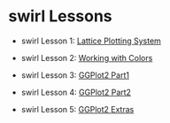# swirl Lessons

- swirl Lesson 1: [Lattice Plotting System](https://luisangelmendozavelasco.github.io/Data_Science_Specialization/Data_Science-Foundations_using_R_Specialization/Exploratory_Data_Analysis/Week2/swirl_Lesson_1-Lattice_Plotting_System.nb.html)

- swirl Lesson 2: [Working with Colors](https://luisangelmendozavelasco.github.io/Data_Science_Specialization/Data_Science-Foundations_using_R_Specialization/Exploratory_Data_Analysis/Week2/swirl_Lesson_2-Working_with_Colors.nb.html)

- swirl Lesson 3: [GGPlot2 Part1](https://luisangelmendozavelasco.github.io/Data_Science_Specialization/Data_Science-Foundations_using_R_Specialization/Exploratory_Data_Analysis/Week2/swirl_Lesson_3-GGPlot2_Part1.nb.html)

- swirl Lesson 4: [GGPlot2 Part2](https://luisangelmendozavelasco.github.io/Data_Science_Specialization/Data_Science-Foundations_using_R_Specialization/Exploratory_Data_Analysis/Week2/swirl_Lesson_4-GGPlot2_Part2.nb.html)

- swirl Lesson 5: [GGPlot2 Extras](https://luisangelmendozavelasco.github.io/Data_Science_Specialization/Data_Science-Foundations_using_R_Specialization/Exploratory_Data_Analysis/Week2/swirl_Lesson_5-GGPlot2_Extras.nb.html)